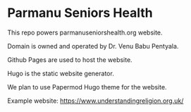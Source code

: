 # Parmanu Seniors Health

This repo powers parmanuseniorshealth.org website. 

Domain is owned and operated by Dr. Venu Babu Pentyala.

Github Pages are used to host the website. 

Hugo is the static website generator. 

We plan to use Papermod Hugo theme for the website. 

Example website: https://www.understandingreligion.org.uk/
